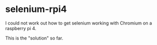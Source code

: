 # selenium-rpi4

I could not work out how to get selenium working with Chromium on a raspberry pi 4.  

This is the "solution" so far.

